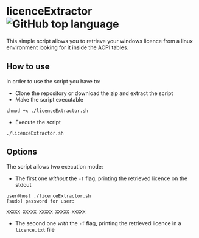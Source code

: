 # licenceExtractor ![GitHub top language](https://img.shields.io/github/languages/top/beard33/licenceExtractor.svg)
This simple script allows you to retrieve your windows licence from a linux environment looking for it inside the ACPI tables.

## How to use
In order to use the script you have to:
* Clone the repository or download the zip and extract the script
* Make the script executable
```
chmod +x ./licenceExtractor.sh
```
* Execute the script 
```
./licenceExtractor.sh
```

## Options
The script allows two execution mode:
* The first one *without* the `-f` flag, printing the retrieved licence on the stdout
```
user@host ./licenceExtractor.sh
[sudo] password for user:

XXXXX-XXXXX-XXXXX-XXXXX-XXXXX
```

* The second one *with* the `-f` flag, printing the retrieved licence in a `licence.txt` file
